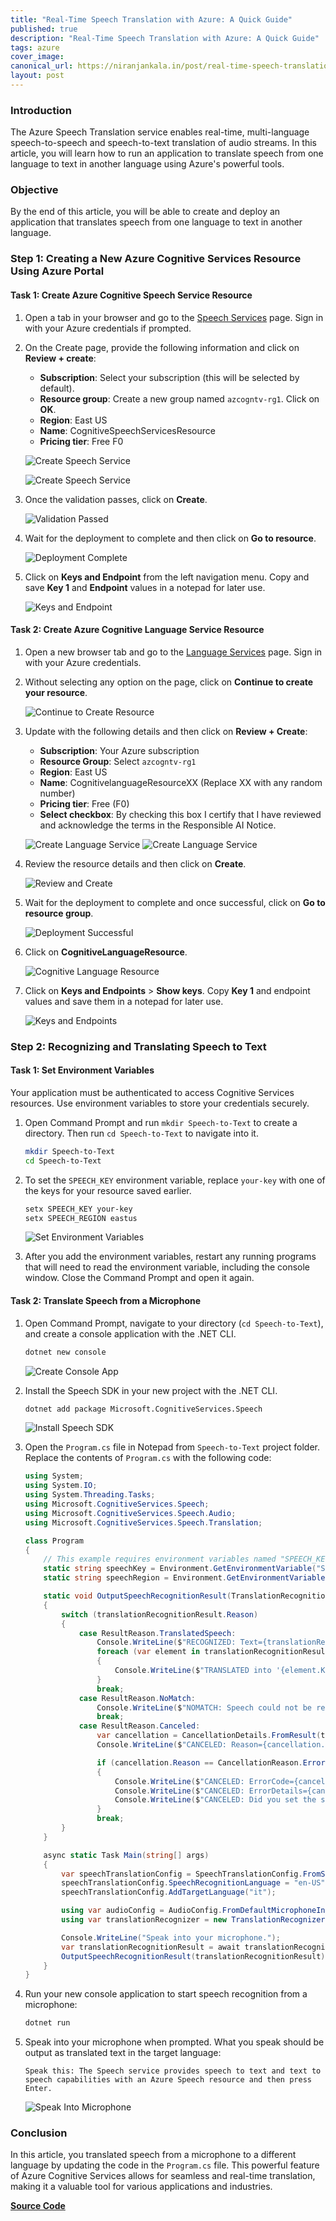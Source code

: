 ```yaml
---
title: "Real-Time Speech Translation with Azure: A Quick Guide"
published: true
description: "Real-Time Speech Translation with Azure: A Quick Guide"
tags: azure
cover_image: 
canonical_url: https://niranjankala.in/post/real-time-speech-translation-with-azure-a-quick-guide
layout: post
---
```


### Introduction

The Azure Speech Translation service enables real-time, multi-language speech-to-speech and speech-to-text translation of audio streams. In this article, you will learn how to run an application to translate speech from one language to text in another language using Azure's powerful tools.

### Objective

By the end of this article, you will be able to create and deploy an application that translates speech from one language to text in another language.

### Step 1: Creating a New Azure Cognitive Services Resource Using Azure Portal

#### Task 1: Create Azure Cognitive Speech Service Resource

1. Open a tab in your browser and go to the [Speech Services](https://portal.azure.com/#create/Microsoft.CognitiveServicesSpeechServices) page. Sign in with your Azure credentials if prompted.

2. On the Create page, provide the following information and click on **Review + create**:

   - **Subscription**: Select your subscription (this will be selected by default).
   - **Resource group**: Create a new group named `azcogntv-rg1`. Click on **OK**.
   - **Region**: East US
   - **Name**: CognitiveSpeechServicesResource
   - **Pricing tier**: Free F0

   ![Create Speech Service](https://blogger.googleusercontent.com/img/b/R29vZ2xl/AVvXsEi5_JHoxkIAk8-VUhwIrfG1VZ8l87sZSrPLlHBZnTtmu2ojFg3NIQnMPx0QhSopvN4eZrrJmGE-5LbaGYZY2Oc1QT5kxwQdsWkQP9hpFNvCTAcygdbzz3Un9pLzSps_r7RVvck9_vKLeFIlD_ccsfUtGiK9OT4rLmAnkkq7RWkuj1oZCw0L7GtpJMgE2jKA/s16000/create_speech_service.jpg)

   ![Create Speech Service](https://blogger.googleusercontent.com/img/b/R29vZ2xl/AVvXsEivTNaWzK1zaAMMXctEkzIjNSXsJirmT3UihHXoCiDVTrXvmFhBfBPm5puPCQLt5s8A_TwmkCmhyOFPaP0Dj52l3MyqqfoAxblFkr2lJugXFcqtO7lESSXurvgLKzCBxfC3Ni00uczOovw5kGl74736VQhgw255mVCcO9M8CCv2IVwGC9GmuSaNChoeVR1M/s16000/create_speech_service_1.jpg)


3. Once the validation passes, click on **Create**.

   ![Validation Passed](https://blogger.googleusercontent.com/img/b/R29vZ2xl/AVvXsEjV6tuQEzFzxX_xDMjsT-9a6r58cuK8RvlCel0Z1NH-ATeur7JEEhG6_leVEN54-vUGmK6RlkrQ0WYIDnJmUxskYLW0KOaANXwj36n0VSRnDSnGktdLJ8gJxog2VA72KY_rOzFRYskROF_dxxfPtJMwZeQC2TZwXIp7DPUIfOCTxyTFu1CBCRyaa3_F-n0W/s16000/create_speech_service_3.jpg)

4. Wait for the deployment to complete and then click on **Go to resource**.

   ![Deployment Complete](https://blogger.googleusercontent.com/img/b/R29vZ2xl/AVvXsEhaXkyDGumPU4m3mBwjRWiUD0B28DpX0H8rrI6rBjLyCRCsu7KC5ncplW8S6xtxv4WksN6jWzoL46V1yqeVDgGnNGUGx43w6Mn5zDMQoflJCSSwgxYVd3VOormrUTSYxT5NZv-PoOoJBK7pdVXwl00GizEZHza7W5C_wjv2VofzGj_68Z9BeCYdwiN6aloe/s16000/1_Speech_Service_Go%20to%20resource.png)

5. Click on **Keys and Endpoint** from the left navigation menu. Copy and save **Key 1** and **Endpoint** values in a notepad for later use.

   ![Keys and Endpoint](https://blogger.googleusercontent.com/img/b/R29vZ2xl/AVvXsEgvMT9iD0dhpqaXHcGb_pjG4XwoqW8cmXi2S1ujuNjRnpS_f8i2Yykm8IIDau2jNazpvHRGbGJ-i3OE7FPj2GqUtHgKiQ_TrHdad8Zruv9afab2brTF6UR7KTYLdKKQjwp-CPLptZ42BCHxJl59slRy7wHYa8wvGrkpZXrFrAnHAexrYXG4Or4l4NVNGqZA/s16000/2_Speech_Service_Copy_Keys%20and%20Endpoint.png)

#### Task 2: Create Azure Cognitive Language Service Resource

1. Open a new browser tab and go to the [Language Services](https://portal.azure.com/#create/Microsoft.CognitiveServicesTextAnalytics) page. Sign in with your Azure credentials.

2. Without selecting any option on the page, click on **Continue to create your resource**.

   ![Continue to Create Resource](https://blogger.googleusercontent.com/img/b/R29vZ2xl/AVvXsEhHrp2dtXvZx8Fg7tZpEB4Ys0TJzQBw_akzpxm4fkIcyDCAD_UVnNmxyj__sMYKOKPzwayIp1aFm3TZjBI-q43wwqyPleXxn2goLrMhlHI6Dqlc-UkiPzRb8k1MLzg41beV3KVVevZZ1gJfIlpGBkbCkdO4gxDFI7332FMwD83vwFHSmI9H8j7ubotO-S9Q/s16000/TextAnalytics_.png)

3. Update with the following details and then click on **Review + Create**:

   - **Subscription**: Your Azure subscription
   - **Resource Group**: Select `azcogntv-rg1`
   - **Region**: East US
   - **Name**: CognitivelanguageResourceXX (Replace XX with any random number)
   - **Pricing tier**: Free (F0)
   - **Select checkbox**: By checking this box I certify that I have reviewed and acknowledge the terms in the Responsible AI Notice.

   ![Create Language Service](https://blogger.googleusercontent.com/img/b/R29vZ2xl/AVvXsEjho7U5n9pIY5EMo3qhlrdcS9VI5eOSCpiYEjWvlmyrNOnwpqVhXABP8kllu3wZueZULmLSnMnywhb-OdiGzX1NJxYkuMEKRIoUp5bDp5g3u4RYRojauKt_tTiLK2BjZ-VMmcNyLSSje3HockldSBdrgFKUIQpemNUt6XLQXnDWz6HVAbyWJWyVRf3E0wMs/s16000/TextAnalytics_create_language_service.jpg)
   ![Create Language Service](https://blogger.googleusercontent.com/img/b/R29vZ2xl/AVvXsEjTiCDBeUgrHwcl7gqMTD5luAJgcp_SrlrdUy3DxcSc5CzBy4stobhSKTN46-i4Y4XXZcSDr4kABA7lVUt5X0cYSjeJ6AKS8bwrlHJXeS0fB4mF7QO08u1Nq67PNCM4sIVBG2wxr4SlfvkIIfIe0Oi8xXy4yc7JMIAYZINhgsHorbmxgm6hqetPHqFOy6eW/s16000/TextAnalytics_create_language_service_1.jpg)

4. Review the resource details and then click on **Create**.

   ![Review and Create](https://blogger.googleusercontent.com/img/b/R29vZ2xl/AVvXsEhkBVMUXRFIYKcLHXicZyvL1r2GXhv-CYDjDbrnOVunLJbqytpE9XQTGYR5kpvulDEEtcJw9d4wnrkVmCSyTBdfPonLBZ6cD8Fnjf0anOu2O4y5Pylh8qFX64MSVfrailsVyqIBSjFQAFZXlaFI4S8ylJLg3HCkU-yK-abFTiXipNHGr6RczkFWC83Nauw_/s16000/TextAnalytics_review_create.jpg)

5. Wait for the deployment to complete and once successful, click on **Go to resource group**.

   ![Deployment Successful](https://blogger.googleusercontent.com/img/b/R29vZ2xl/AVvXsEhvAumKchfOd7CS5ipXRjptsw2KtXbmySSmcfcsrZAB4bpEsr8BV6kuI7_qq1IsPhW_CUCYp_iwh6ORE4cS9FoNtVm4vZfH2zi383zi5Y_ylGC9Jr7tN2G8vMMGrlNG96G59uZ0bRfmQkZl-hgskzFQpPSXZd4iLT-GOTjdK_wrcLCOufFKNq_OmB9yIIrr/s16000/3_TextAnalytics_Go%20to%20resource.png)

6. Click on **CognitiveLanguageResource**.

   ![Cognitive Language Resource](https://blogger.googleusercontent.com/img/b/R29vZ2xl/AVvXsEhfpa0RNQDGWWD-zGF82wwIZ2UVlHPNNKl6QF4lYY2gj8qc2SrheMFYTF2nJFp7OndqsStlEfDFrcHAeT5yFKW_xQtClrWaaCtTD-w1ElJInyYMYOvvG5zHbpbQPck2W_vf5I0dKWzNvXgqER80upCaaMI1g2aoY9e82a9pkhkR0zB8v6a0Ec6DWNfZxTgD/s16000/5_TextAnalytics_Click%20on%20the%20resource.png)

7. Click on **Keys and Endpoints** > **Show keys**. Copy **Key 1** and endpoint values and save them in a notepad for later use.

   ![Keys and Endpoints](https://blogger.googleusercontent.com/img/b/R29vZ2xl/AVvXsEgMYeA1BZ5Sj31HDEII06_VqVTMYSrQGnwVrpseRmAEmSyGeAQzbZQmQbPFflefftwC83T0HuQHpPc9HVBFnuNEHZ9qPfVQjpYrBl5KNFDOAGk92KED3JdburlgJIDloq2ngKQZvG0ktKZzP9FUOVwYHVvu8BddOSxfayNGNMFyI4TaqbQw3DrPIQ0L_ZtH/s16000/4_Text_Analytics_Copy_Keys%20and%20Endpoint.png)

### Step 2: Recognizing and Translating Speech to Text

#### Task 1: Set Environment Variables

Your application must be authenticated to access Cognitive Services resources. Use environment variables to store your credentials securely.

1. Open Command Prompt and run `mkdir Speech-to-Text` to create a directory. Then run `cd Speech-to-Text` to navigate into it.

   ```bash
   mkdir Speech-to-Text
   cd Speech-to-Text
   ```
 

2. To set the `SPEECH_KEY` environment variable, replace `your-key` with one of the keys for your resource saved earlier.

   ```bash
   setx SPEECH_KEY your-key
   setx SPEECH_REGION eastus
   ```

   ![Set Environment Variables](https://blogger.googleusercontent.com/img/b/R29vZ2xl/AVvXsEhLlYipB9IDoXfdrISqiL40WFLY7zasKwGsq0hQ-JeZCO59b1wuGf1-4sveFE1HpGAGrd2TSUl_lc0SwwNUAenj56rcrSqTC1dYkAbpiYibv1jxr6AkDhFPyKKrRcKyV69bwkUiNPHXo4rYH92QsPECQ4D21csWdI41rW-aWsPsA2J_2WG9UmN79TNnE_8U/s16000/6_Set_Environment%20variable.png)

3. After you add the environment variables, restart any running programs that will need to read the environment variable, including the console window. Close the Command Prompt and open it again.

#### Task 2: Translate Speech from a Microphone

1. Open Command Prompt, navigate to your directory (`cd Speech-to-Text`), and create a console application with the .NET CLI.

   ```bash
   dotnet new console
   ```

   ![Create Console App](https://blogger.googleusercontent.com/img/b/R29vZ2xl/AVvXsEgkqM0gzECEAYu3yJLuuzv_Y0LSaVj6pNrjnm-43Heypl36rwGNzBAaEpQV_j2B7kRjN4FdGiGZ2QlrsJFmDZ6meHxezOv8pjQW_yzEsJKh8C-WDihcLucZedpvFXZLyh2dRIiA2zIHVxVLaEA_ThSgOs5de_QFy8DTgMNJQ8vmLLPpR50oJ_SQk3pVG1Tl/s16000/7_Create_Console_Application.png)

2. Install the Speech SDK in your new project with the .NET CLI.

   ```bash
   dotnet add package Microsoft.CognitiveServices.Speech
   ```

   ![Install Speech SDK](https://blogger.googleusercontent.com/img/b/R29vZ2xl/AVvXsEiy8XKxc6UoNc1hvc9IFcvTENvNv3A4gAuOQ30WR5HDgxQNqiVgZVBMyEdrjAgJ3Q-bJUUKcW2ybwp6DYQ32cxwPScA6OOq6Ad7pV4WQPXVN1izWTO0uohP88fcjLo-YZbA1tcRcgaYdte8jNLnhBoVfppRqCK3PKFyYJXA1qCk27brvvKDrm5H7PFRdYsI/s16000/8_Add_Reference_CognitiveServices_Speech.png)

3. Open the `Program.cs` file in Notepad from `Speech-to-Text` project folder. Replace the contents of `Program.cs` with the following code:

   ```csharp
   using System;
   using System.IO;
   using System.Threading.Tasks;
   using Microsoft.CognitiveServices.Speech;
   using Microsoft.CognitiveServices.Speech.Audio;
   using Microsoft.CognitiveServices.Speech.Translation;

   class Program
   {
       // This example requires environment variables named "SPEECH_KEY" and "SPEECH_REGION"
       static string speechKey = Environment.GetEnvironmentVariable("SPEECH_KEY");
       static string speechRegion = Environment.GetEnvironmentVariable("SPEECH_REGION");

       static void OutputSpeechRecognitionResult(TranslationRecognitionResult translationRecognitionResult)
       {
           switch (translationRecognitionResult.Reason)
           {
               case ResultReason.TranslatedSpeech:
                   Console.WriteLine($"RECOGNIZED: Text={translationRecognitionResult.Text}");
                   foreach (var element in translationRecognitionResult.Translations)
                   {
                       Console.WriteLine($"TRANSLATED into '{element.Key}': {element.Value}");
                   }
                   break;
               case ResultReason.NoMatch:
                   Console.WriteLine($"NOMATCH: Speech could not be recognized.");
                   break;
               case ResultReason.Canceled:
                   var cancellation = CancellationDetails.FromResult(translationRecognitionResult);
                   Console.WriteLine($"CANCELED: Reason={cancellation.Reason}");

                   if (cancellation.Reason == CancellationReason.Error)
                   {
                       Console.WriteLine($"CANCELED: ErrorCode={cancellation.ErrorCode}");
                       Console.WriteLine($"CANCELED: ErrorDetails={cancellation.ErrorDetails}");
                       Console.WriteLine($"CANCELED: Did you set the speech resource key and region values?");
                   }
                   break;
           }
       }

       async static Task Main(string[] args)
       {
           var speechTranslationConfig = SpeechTranslationConfig.FromSubscription(speechKey, speechRegion);
           speechTranslationConfig.SpeechRecognitionLanguage = "en-US";
           speechTranslationConfig.AddTargetLanguage("it");

           using var audioConfig = AudioConfig.FromDefaultMicrophoneInput();
           using var translationRecognizer = new TranslationRecognizer(speechTranslationConfig, audioConfig);

           Console.WriteLine("Speak into your microphone.");
           var translationRecognitionResult = await translationRecognizer.RecognizeOnceAsync();
           OutputSpeechRecognitionResult(translationRecognitionResult);
       }
   }
   ```

4. Run your new console application to start speech recognition from a microphone:

   ```bash
   dotnet run
   ```


5. Speak into your microphone when prompted. What you speak should be output as translated text in the target language:

   ```text
   Speak this: The Speech service provides speech to text and text to speech capabilities with an Azure Speech resource and then press Enter.
   ```

   ![Speak Into Microphone](https://blogger.googleusercontent.com/img/b/R29vZ2xl/AVvXsEgv3Wcw5zDcJTURuPiS43JFvjypXkwYEPYBxWcpvj4m0jIlPC-ushVO6yipD8UdgeN1AI6FGH8nG_aWEMaWkC3-UFryF4Q_s5PriNkPK2zRPRWBqSKB6qknwQEcHhQ9fDmRR70O3q1hye49bwQ43ZJ3Fzc7Whj7cNLEx273ULY5L7wsZ06evPfE88hw8a9g/s16000/9_CognitiveServices_Speech_Output.png)

### Conclusion

In this article, you translated speech from a microphone to a different language by updating the code in the `Program.cs` file. This powerful feature of Azure Cognitive Services allows for seamless and real-time translation, making it a valuable tool for various applications and industries.

[**Source Code**](https://github.com/niranjankala/Cloud-Development/tree/master/src/Azure/cognitive-services/Speech-to-Text)